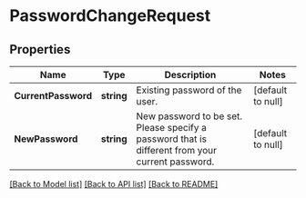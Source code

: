 # PasswordChangeRequest

## Properties
Name | Type | Description | Notes
------------ | ------------- | ------------- | -------------
**CurrentPassword** | **string** | Existing password of the user. | [default to null]
**NewPassword** | **string** | New password to be set. Please specify a password that is different from your current password. | [default to null]

[[Back to Model list]](../README.md#documentation-for-models) [[Back to API list]](../README.md#documentation-for-api-endpoints) [[Back to README]](../README.md)


